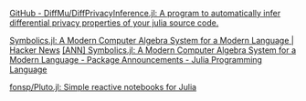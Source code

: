 
[GitHub - DiffMu/DiffPrivacyInference.jl: A program to automatically infer differential privacy properties of your julia source code.](https://github.com/DiffMu/DiffPrivacyInference.jl)

[Symbolics.jl: A Modern Computer Algebra System for a Modern Language | Hacker News](https://news.ycombinator.com/item?id=26356854)
[[ANN] Symbolics.jl: A Modern Computer Algebra System for a Modern Language - Package Announcements - Julia Programming Language](https://discourse.julialang.org/t/ann-symbolics-jl-a-modern-computer-algebra-system-for-a-modern-language/56251)

[fonsp/Pluto.jl: Simple reactive notebooks for Julia](https://github.com/fonsp/Pluto.jl)
